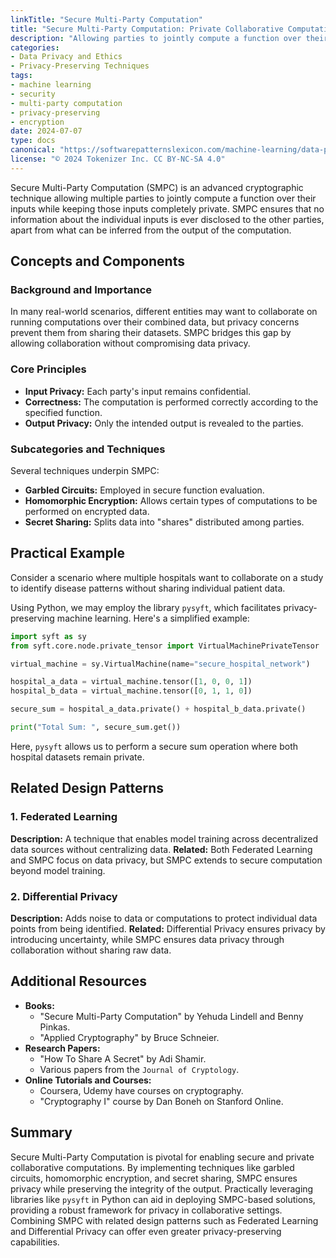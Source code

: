 ```yaml
---
linkTitle: "Secure Multi-Party Computation"
title: "Secure Multi-Party Computation: Private Collaborative Computations"
description: "Allowing parties to jointly compute a function over their inputs while keeping those inputs private."
categories:
- Data Privacy and Ethics
- Privacy-Preserving Techniques
tags:
- machine learning
- security
- multi-party computation
- privacy-preserving
- encryption
date: 2024-07-07
type: docs
canonical: "https://softwarepatternslexicon.com/machine-learning/data-privacy-and-ethics/privacy-preserving-techniques/secure-multi-party-computation"
license: "© 2024 Tokenizer Inc. CC BY-NC-SA 4.0"
---
```



Secure Multi-Party Computation (SMPC) is an advanced cryptographic technique allowing multiple parties to jointly compute a function over their inputs while keeping those inputs completely private. SMPC ensures that no information about the individual inputs is ever disclosed to the other parties, apart from what can be inferred from the output of the computation.

## Concepts and Components

### Background and Importance

In many real-world scenarios, different entities may want to collaborate on running computations over their combined data, but privacy concerns prevent them from sharing their datasets. SMPC bridges this gap by allowing collaboration without compromising data privacy.

### Core Principles

- **Input Privacy:** Each party's input remains confidential.
- **Correctness:** The computation is performed correctly according to the specified function.
- **Output Privacy:** Only the intended output is revealed to the parties.

### Subcategories and Techniques

Several techniques underpin SMPC:
- **Garbled Circuits:** Employed in secure function evaluation.
- **Homomorphic Encryption:** Allows certain types of computations to be performed on encrypted data.
- **Secret Sharing:** Splits data into "shares" distributed among parties.

## Practical Example

Consider a scenario where multiple hospitals want to collaborate on a study to identify disease patterns without sharing individual patient data.

Using Python, we may employ the library `pysyft`, which facilitates privacy-preserving machine learning. Here's a simplified example:

```python
import syft as sy
from syft.core.node.private_tensor import VirtualMachinePrivateTensor

virtual_machine = sy.VirtualMachine(name="secure_hospital_network")

hospital_a_data = virtual_machine.tensor([1, 0, 0, 1])
hospital_b_data = virtual_machine.tensor([0, 1, 1, 0])

secure_sum = hospital_a_data.private() + hospital_b_data.private()

print("Total Sum: ", secure_sum.get())

```

Here, `pysyft` allows us to perform a secure sum operation where both hospital datasets remain private.

## Related Design Patterns

### 1. **Federated Learning**
**Description:** A technique that enables model training across decentralized data sources without centralizing data.
**Related:** Both Federated Learning and SMPC focus on data privacy, but SMPC extends to secure computation beyond model training.

### 2. **Differential Privacy**
**Description:** Adds noise to data or computations to protect individual data points from being identified.
**Related:** Differential Privacy ensures privacy by introducing uncertainty, while SMPC ensures data privacy through collaboration without sharing raw data.

## Additional Resources

- **Books:**
  - "Secure Multi-Party Computation" by Yehuda Lindell and Benny Pinkas.
  - "Applied Cryptography" by Bruce Schneier.
- **Research Papers:**
  - "How To Share A Secret" by Adi Shamir.
  - Various papers from the `Journal of Cryptology`.
- **Online Tutorials and Courses:**
  - Coursera, Udemy have courses on cryptography.
  - "Cryptography I" course by Dan Boneh on Stanford Online.

## Summary

Secure Multi-Party Computation is pivotal for enabling secure and private collaborative computations. By implementing techniques like garbled circuits, homomorphic encryption, and secret sharing, SMPC ensures privacy while preserving the integrity of the output. Practically leveraging libraries like `pysyft` in Python can aid in deploying SMPC-based solutions, providing a robust framework for privacy in collaborative settings. Combining SMPC with related design patterns such as Federated Learning and Differential Privacy can offer even greater privacy-preserving capabilities.
